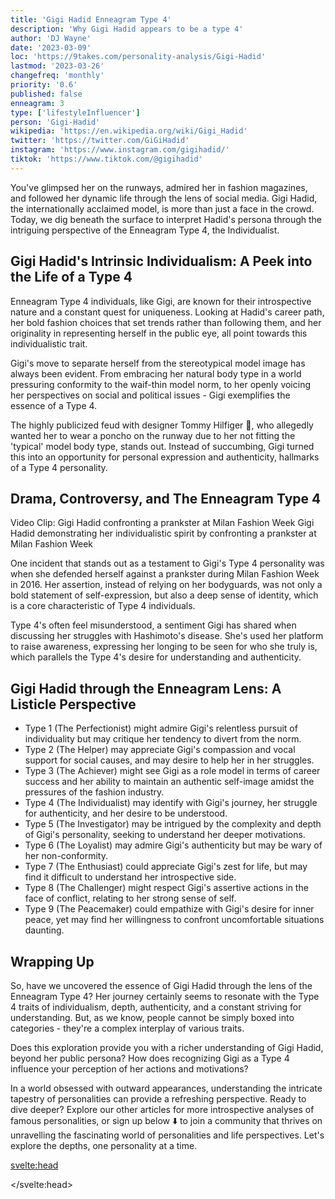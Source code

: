 ```yaml
---
title: 'Gigi Hadid Enneagram Type 4'
description: 'Why Gigi Hadid appears to be a type 4'
author: 'DJ Wayne'
date: '2023-03-09'
loc: 'https://9takes.com/personality-analysis/Gigi-Hadid'
lastmod: '2023-03-26'
changefreq: 'monthly'
priority: '0.6'
published: false
enneagram: 3
type: ['lifestyleInfluencer']
person: 'Gigi-Hadid'
wikipedia: 'https://en.wikipedia.org/wiki/Gigi_Hadid'
twitter: 'https://twitter.com/GiGiHadid'
instagram: 'https://www.instagram.com/gigihadid/'
tiktok: 'https://www.tiktok.com/@gigihadid'
---
```


<!-- zayn and yolanda
yolanda hadid zayn
zayn yolanda
zayn malik and yolanda hadid
gigi hadid leonardo dicaprio
leonardo dicaprio gigi hadid
gigi hadid and zayn malik
gigi and zayn
leo and gigi
gigi hadid khai
gigi hadid dicaprio
zayn malik yolanda hadid
jelena noura hadid
yolanda hadid zayn malik
jj hadid
yolanda hadid and zayn malik
khai gigi
gigi hadid sports illustrated
gig8 hadid
rhobh yolanda -->

<!-- Notes: Gigi is most likely not a 1,3 or an 8. She is pretty meek and mild-- almost shy. Her mother pushed her to be a model and have a specific body type. There was also the fight between Zayn and her mom-- where she took her mother's side. I could see her as a 6-- although this is just based off the little I know. -->
<!-- <script>
	import  PopCard  from "$lib/components/atoms/PopCard.svelte";
</script>
<div
	style="display: flex;
    justify-content: center;
    margin: 1rem 0;
	"
>
	<PopCard
		image={`/types/7s/${'Gigi-Hadid'}.webp`}
		showIcon={false}
		enneagramType=""
		displayText="Gigi Hadid"
		subtext=""
	/>
</div> -->

<p class="firstLetter">You've glimpsed her on the runways, admired her in fashion magazines, and followed her dynamic life through the lens of social media. Gigi Hadid, the internationally acclaimed model, is more than just a face in the crowd. Today, we dig beneath the surface to interpret Hadid's persona through the intriguing perspective of the Enneagram Type 4, the Individualist.</p>

## Gigi Hadid's Intrinsic Individualism: A Peek into the Life of a Type 4

<!-- Gigi Hadid on a runway
Gigi Hadid on a runway, showcasing her individualistic sense of style -->

Enneagram Type 4 individuals, like Gigi, are known for their introspective nature and a constant quest for uniqueness. Looking at Hadid's career path, her bold fashion choices that set trends rather than following them, and her originality in representing herself in the public eye, all point towards this individualistic trait.

Gigi's move to separate herself from the stereotypical model image has always been evident. From embracing her natural body type in a world pressuring conformity to the waif-thin model norm, to her openly voicing her perspectives on social and political issues - Gigi exemplifies the essence of a Type 4.

The highly publicized feud with designer Tommy Hilfiger 🥊, who allegedly wanted her to wear a poncho on the runway due to her not fitting the 'typical' model body type, stands out. Instead of succumbing, Gigi turned this into an opportunity for personal expression and authenticity, hallmarks of a Type 4 personality.

## Drama, Controversy, and The Enneagram Type 4

Video Clip: Gigi Hadid confronting a prankster at Milan Fashion Week
Gigi Hadid demonstrating her individualistic spirit by confronting a prankster at Milan Fashion Week

One incident that stands out as a testament to Gigi's Type 4 personality was when she defended herself against a prankster during Milan Fashion Week in 2016. Her assertion, instead of relying on her bodyguards, was not only a bold statement of self-expression, but also a deep sense of identity, which is a core characteristic of Type 4 individuals.

Type 4's often feel misunderstood, a sentiment Gigi has shared when discussing her struggles with Hashimoto's disease. She's used her platform to raise awareness, expressing her longing to be seen for who she truly is, which parallels the Type 4's desire for understanding and authenticity.

## Gigi Hadid through the Enneagram Lens: A Listicle Perspective

- Type 1 (The Perfectionist) might admire Gigi's relentless pursuit of individuality but may critique her tendency to divert from the norm.
- Type 2 (The Helper) may appreciate Gigi's compassion and vocal support for social causes, and may desire to help her in her struggles.
- Type 3 (The Achiever) might see Gigi as a role model in terms of career success and her ability to maintain an authentic self-image amidst the pressures of the fashion industry.
- Type 4 (The Individualist) may identify with Gigi's journey, her struggle for authenticity, and her desire to be understood.
- Type 5 (The Investigator) may be intrigued by the complexity and depth of Gigi's personality, seeking to understand her deeper motivations.
- Type 6 (The Loyalist) may admire Gigi's authenticity but may be wary of her non-conformity.
- Type 7 (The Enthusiast) could appreciate Gigi's zest for life, but may find it difficult to understand her introspective side.
- Type 8 (The Challenger) might respect Gigi's assertive actions in the face of conflict, relating to her strong sense of self.
- Type 9 (The Peacemaker) could empathize with Gigi's desire for inner peace, yet may find her willingness to confront uncomfortable situations daunting.

## Wrapping Up

So, have we uncovered the essence of Gigi Hadid through the lens of the Enneagram Type 4? Her journey certainly seems to resonate with the Type 4 traits of individualism, depth, authenticity, and a constant striving for understanding. But, as we know, people cannot be simply boxed into categories - they're a complex interplay of various traits.

Does this exploration provide you with a richer understanding of Gigi Hadid, beyond her public persona? How does recognizing Gigi as a Type 4 influence your perception of her actions and motivations?

In a world obsessed with outward appearances, understanding the intricate tapestry of personalities can provide a refreshing perspective. Ready to dive deeper? Explore our other articles for more introspective analyses of famous personalities, or sign up below ⬇️ to join a community that thrives on unravelling the fascinating world of personalities and life perspectives. Let's explore the depths, one personality at a time.

<svelte:head>

</svelte:head>

